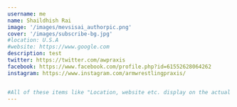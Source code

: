 ```yaml
---
username: me
name: Shaildhish Rai 
image: '/images/mevsisai_authorpic.png'
cover: '/images/subscribe-bg.jpg'
#location: U.S.A
#website: https://www.google.com
description: test
twitter: https://twitter.com/awpraxis
facebook: https://www.facebook.com/profile.php?id=61552628064262
instagram: https://www.instagram.com/armwrestlingpraxis/


#All of these items like "Location, website etc. display on the actual profile of the author.
---
```


 